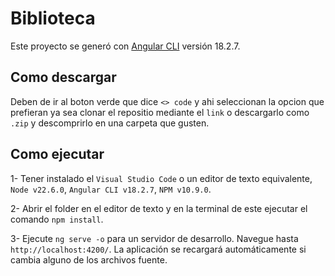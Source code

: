 # Biblioteca

Este proyecto se generó con [Angular CLI](https://github.com/angular/angular-cli) versión 18.2.7.

## Como descargar

Deben de ir al boton verde que dice `<> code` y ahi seleccionan la opcion que prefieran ya sea clonar el repositio mediante el `link` o descargarlo como `.zip` y descomprirlo en una carpeta que gusten.

## Como ejecutar

1- Tener instalado el `Visual Studio Code` o un editor de texto equivalente, `Node v22.6.0`, `Angular CLI v18.2.7`, `NPM v10.9.0`.

2- Abrir el folder en el editor de texto y en la terminal de este ejecutar el comando `npm install`.

3- Ejecute `ng serve -o` para un servidor de desarrollo. Navegue hasta `http://localhost:4200/`. La aplicación se recargará automáticamente si cambia alguno de los archivos fuente.
